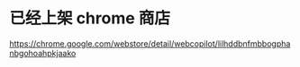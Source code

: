 # 已经上架 chrome 商店

https://chrome.google.com/webstore/detail/webcopilot/lilhddbnfmbbogphanbgohoahpkjaako
